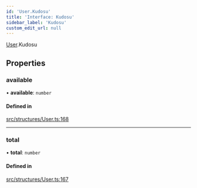 ```yaml
---
id: 'User.Kudosu'
title: 'Interface: Kudosu'
sidebar_label: 'Kudosu'
custom_edit_url: null
---
```


[User](../namespaces/User.md).Kudosu

## Properties

### available

• **available**: `number`

#### Defined in

[src/structures/User.ts:168](https://github.com/newtykins/affinity/blob/37745b2/src/structures/User.ts#L168)

---

### total

• **total**: `number`

#### Defined in

[src/structures/User.ts:167](https://github.com/newtykins/affinity/blob/37745b2/src/structures/User.ts#L167)
